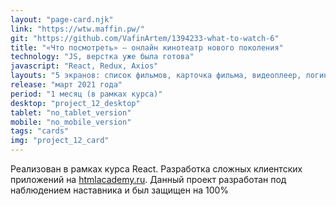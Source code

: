 ```yaml
---
layout: "page-card.njk"
link: "https://wtw.maffin.pw/"
git: "https://github.com/VafinArtem/1394233-what-to-watch-6"
title: "«Что посмотреть» — онлайн кинотеатр нового поколения"
technology: "JS, верстка уже была готова"
javascript: "React, Redux, Axios"
layouts: "5 экранов: список фильмов, карточка фильма, видеоплеер, логин, список избранного"
release: "март 2021 года"
period: "1 месяц (в рамках курса)"
desktop: "project_12_desktop"
tablet: "no_tablet_version"
mobile: "no_mobile_version"
tags: "cards"
img: "project_12_card"
---
```


Реализован в рамках курса React. Разработка сложных клиентских приложений на [htmlacademy.ru](https:htmlacademy.ru). Данный проект разработан под наблюдением наставника и был защищен на 100%
